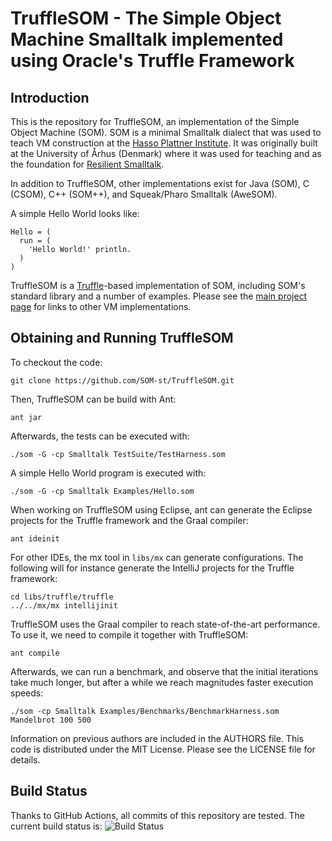 TruffleSOM - The Simple Object Machine Smalltalk implemented using Oracle's Truffle Framework
=============================================================================================

Introduction
------------

This is the repository for TruffleSOM, an implementation of the Simple Object
Machine (SOM). SOM is a minimal Smalltalk dialect that was used to teach VM
construction at the [Hasso Plattner Institute][SOM]. It was originally built at
the University of Århus (Denmark) where it was used for teaching and as the
foundation for [Resilient Smalltalk][RS].

In addition to TruffleSOM, other implementations exist for Java (SOM), C (CSOM),
C++ (SOM++), and Squeak/Pharo Smalltalk (AweSOM).

A simple Hello World looks like:

```Smalltalk
Hello = (
  run = (
    'Hello World!' println.
  )
)
```

TruffleSOM is a [Truffle][T]-based implementation of SOM, including SOM's
standard library and a number of examples. Please see the [main project
page][SOM] for links to other VM implementations.

Obtaining and Running TruffleSOM
--------------------------------

To checkout the code:

    git clone https://github.com/SOM-st/TruffleSOM.git

Then, TruffleSOM can be build with Ant:

    ant jar

Afterwards, the tests can be executed with:

    ./som -G -cp Smalltalk TestSuite/TestHarness.som
   
A simple Hello World program is executed with:

    ./som -G -cp Smalltalk Examples/Hello.som

When working on TruffleSOM using Eclipse, ant can generate the Eclipse projects
for the Truffle framework and the Graal compiler:

    ant ideinit

For other IDEs, the mx tool in `libs/mx` can generate configurations.
The following will for instance generate the IntelliJ projects for
the Truffle framework:

    cd libs/truffle/truffle
    ../../mx/mx intellijinit

TruffleSOM uses the Graal compiler to reach state-of-the-art performance.
To use it, we need to compile it together with TruffleSOM:

    ant compile

Afterwards, we can run a benchmark, and observe that the initial iterations
take much longer, but after a while we reach magnitudes faster execution speeds:

    ./som -cp Smalltalk Examples/Benchmarks/BenchmarkHarness.som Mandelbrot 100 500

Information on previous authors are included in the AUTHORS file. This code is
distributed under the MIT License. Please see the LICENSE file for details.


Build Status
------------

Thanks to GitHub Actions, all commits of this repository are tested.
The current build status is: ![Build Status](https://github.com/SOM-st/TruffleSOM/actions/workflows/ci.yml/badge.svg)

 [SOM]: https://www.hpi.uni-potsdam.de/hirschfeld/projects/som/
 [SOMst]: https://github.com/SOM-st/TruffleSOM/actions
 [RS]:  https://dx.doi.org/10.1016/j.cl.2005.02.003
 [T]:   https://www.christianwimmer.at/Publications/Wuerthinger12a/
